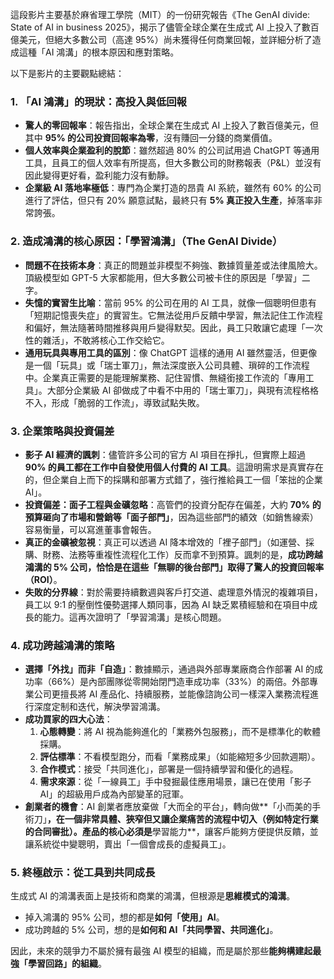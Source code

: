 這段影片主要基於麻省理工學院（MIT）的一份研究報告《The GenAI divide: State of AI in business 2025》，揭示了儘管全球企業在生成式 AI 上投入了數百億美元，但絕大多數公司（高達 95%）尚未獲得任何商業回報，並詳細分析了造成這種「AI 鴻溝」的根本原因和應對策略。

以下是影片的主要觀點總結：

### 1. 「AI 鴻溝」的現狀：高投入與低回報

*   **驚人的零回報率**：報告指出，全球企業在生成式 AI 上投入了數百億美元，但其中 **95% 的公司投資回報率為零**，沒有賺回一分錢的商業價值。
*   **個人效率與企業盈利的脫節**：雖然超過 80% 的公司試用過 ChatGPT 等通用工具，且員工的個人效率有所提高，但大多數公司的財務報表（P&L）並沒有因此變得更好看，盈利能力沒有動靜。
*   **企業級 AI 落地率極低**：專門為企業打造的昂貴 AI 系統，雖然有 60% 的公司進行了評估，但只有 20% 願意試點，最終只有 **5% 真正投入生產**，掉落率非常誇張。

### 2. 造成鴻溝的核心原因：「學習鴻溝」（The GenAI Divide）

*   **問題不在技術本身**：真正的問題並非模型不夠強、數據質量差或法律風險大。頂級模型如 GPT-5 大家都能用，但大多數公司被卡住的原因是「學習」二字。
*   **失憶的實習生比喻**：當前 95% 的公司在用的 AI 工具，就像一個聰明但患有「短期記憶喪失症」的實習生。它無法從用戶反饋中學習，無法記住工作流程和偏好，無法隨著時間推移與用戶變得默契。因此，員工只敢讓它處理「一次性的雜活」，不敢將核心工作交給它。
*   **通用玩具與專用工具的區別**：像 ChatGPT 這樣的通用 AI 雖然靈活，但更像是一個「玩具」或「瑞士軍刀」，無法深度嵌入公司具體、瑣碎的工作流程中。企業真正需要的是能理解業務、記住習慣、無縫銜接工作流的「專用工具」。大部分企業級 AI 卻做成了中看不中用的「瑞士軍刀」，與現有流程格格不入，形成「脆弱的工作流」，導致試點失敗。

### 3. 企業策略與投資偏差

*   **影子 AI 經濟的諷刺**：儘管許多公司的官方 AI 項目在掙扎，但實際上超過 **90% 的員工都在工作中自發使用個人付費的 AI 工具**。這證明需求是真實存在的，但企業自上而下的採購和部署方式錯了，強行推給員工一個「笨拙的企業 AI」。
*   **投資偏差：面子工程與金礦忽略**：高管們的投資分配存在偏差，大約 **70% 的預算砸向了市場和營銷等「面子部門」**，因為這些部門的績效（如銷售線索）容易衡量，可以寫進董事會報告。
*   **真正的金礦被忽視**：真正可以透過 AI 降本增效的「裡子部門」（如運營、採購、財務、法務等重複性流程化工作）反而拿不到預算。諷刺的是，**成功跨越鴻溝的 5% 公司，恰恰是在這些「無聊的後台部門」取得了驚人的投資回報率（ROI）**。
*   **失敗的分界線**：對於需要持續數週與客戶打交道、處理意外情況的複雜項目，員工以 9:1 的壓倒性優勢選擇人類同事，因為 AI 缺乏累積經驗和在項目中成長的能力。這再次證明了「學習鴻溝」是核心問題。

### 4. 成功跨越鴻溝的策略

*   **選擇「外找」而非「自造」**：數據顯示，通過與外部專業廠商合作部署 AI 的成功率（66%）是內部團隊從零開始閉門造車成功率（33%）的兩倍。外部專業公司更擅長將 AI 產品化、持續服務，並能像諮詢公司一樣深入業務流程進行深度定制和迭代，解決學習鴻溝。
*   **成功買家的四大心法**：
    1.  **心態轉變**：將 AI 視為能夠進化的「業務外包服務」，而不是標準化的軟體採購。
    2.  **評估標準**：不看模型跑分，而看「業務成果」（如能縮短多少回款週期）。
    3.  **合作模式**：接受「共同進化」，部署是一個持續學習和優化的過程。
    4.  **需求來源**：從「一線員工」手中發掘最佳應用場景，讓已在使用「影子 AI」的超級用戶成為內部變革的冠軍。
*   **創業者的機會**：AI 創業者應放棄做「大而全的平台」，轉向做**「小而美的手術刀」**，在一個非常具體、狹窄但又讓企業痛苦的流程中切入（例如特定行業的合同審批）。產品的核心必須是**學習能力**，讓客戶能夠方便提供反饋，並讓系統從中變聰明，賣出「一個會成長的虛擬員工」。

### 5. 終極啟示：從工具到共同成長

生成式 AI 的鴻溝表面上是技術和商業的鴻溝，但根源是**思維模式的鴻溝**。

*   掉入鴻溝的 95% 公司，想的都是**如何「使用」AI**。
*   成功跨越的 5% 公司，想的是**如何和 AI「共同學習、共同進化」**。

因此，未來的競爭力不屬於擁有最強 AI 模型的組織，而是屬於那些**能夠構建起最強「學習回路」的組織**。
